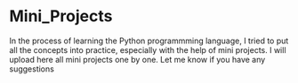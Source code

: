 # Mini_Projects
In the process of learning the Python programmming language, I tried to put all the concepts into practice, especially with the help of mini projects. I will upload here all mini projects one by one. Let me know if you have any suggestions
